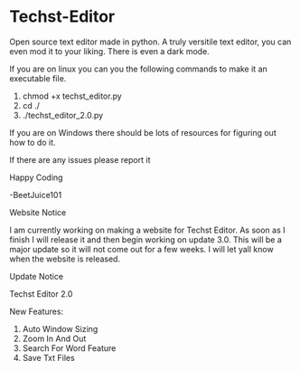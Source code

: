 # Techst-Editor

Open source text editor made in python.  A truly versitile text editor, you can even mod it to your liking.  There is even a dark mode.


If you are on linux you can you the following commands to make it an executable file.

1. chmod +x techst_editor.py
2. cd ./
3. ./techst_editor_2.0.py

If you are on Windows there should be lots of resources for figuring out how to do it.

If there are any issues please report it

Happy Coding

-BeetJuice101

Website Notice

I am currently working on making a website for Techst Editor.  As soon as I finish I will release it and then begin working on update 3.0.  This will be a major update so it will not come out for a few weeks.  I will let yall know when the website is released.

Update Notice

Techst Editor 2.0

New Features:

1. Auto Window Sizing
2. Zoom In And Out
3. Search For Word Feature
4. Save Txt Files
